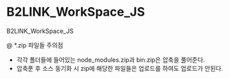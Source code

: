 # B2LINK_WorkSpace_JS
B2LINK_WorkSpace_JS

 @ *.zip 파일들 주의점
 - 각각 폴더들에 들어있는 node_modules.zip과 bin.zip은 압축을 풀어준다.
 - 압축푼 후 소스 동기화 시 zip에 해당한 파일들은 업로드를 하여도 업로드가 안된다. 

